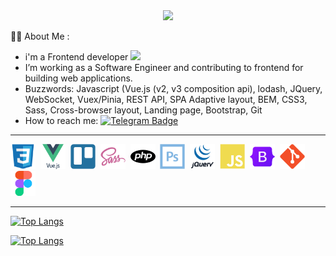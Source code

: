
<div id="header" align="center">
  <img src="https://media.giphy.com/media/EOmYN5kVP3W2Lyn6dx/giphy.gif" width="300"/>
</div>

  :woman_technologist: About Me : 
- i'm a Frontend developer <img src="https://media.giphy.com/media/WUlplcMpOCEmTGBtBW/giphy.gif" width="30">
- I’m working as a Software Engineer and contributing to frontend for building web applications.
- Buzzwords: 
Javascript (Vue.js (v2, v3 composition api), lodash, JQuery, WebSocket, Vuex/Pinia, REST API, SPA
Adaptive layout, BEM, CSS3, Sass, Cross-browser layout, Landing page, Bootstrap, Git
- How to reach me:  <a href="https://t.me/Huzyablik"> <img src="https://img.shields.io/badge/Telegram-blue?style=for-the-badge&logo=telegram&logoColor=white" alt="Telegram Badge"/></a>
---

  <img src="https://github.com/devicons/devicon/blob/master/icons/css3/css3-original.svg"  title="CSS3" alt="CSS" height="40"/>&nbsp;
  <img src="https://github.com/devicons/devicon/blob/master/icons/vuejs/vuejs-original-wordmark.svg"  title="vuejs" alt="vue" height="40"/>&nbsp;
  <img src="https://github.com/devicons/devicon/blob/master/icons/trello/trello-plain.svg"  title="trello" alt="trello" height="40"/>&nbsp;
  <img src="https://github.com/devicons/devicon/blob/master/icons/sass/sass-original.svg" title="sass" alt="sass" height="40"/>&nbsp;
  <img src="https://github.com/devicons/devicon/blob/master/icons/php/php-plain.svg" title="php" alt="php" height="40"/>&nbsp;
  <img src="https://github.com/devicons/devicon/blob/master/icons/photoshop/photoshop-line.svg" title="photoshop" alt="photoshop" height="40"/>&nbsp;
  <img src="https://github.com/devicons/devicon/blob/master/icons/jquery/jquery-original-wordmark.svg" title="jquery" alt="jquery" height="40"/>&nbsp;
  <img src="https://github.com/devicons/devicon/blob/master/icons/javascript/javascript-plain.svg" title="javascript" alt="javascript" height="40"/>&nbsp; 
  <img src="https://github.com/devicons/devicon/blob/master/icons/bootstrap/bootstrap-original.svg" title="bootstrap" alt="bootstrap" height="40"/>&nbsp;
  <img src="https://github.com/devicons/devicon/blob/master/icons/git/git-original.svg" title="git" alt="git" height="40"/>&nbsp;
  <img src="https://github.com/devicons/devicon/blob/master/icons/figma/figma-original.svg" title="figma" alt="figma" height="40"/>&nbsp;

  ---

[![Top Langs](https://github-readme-stats.vercel.app/api/top-langs/?username=your-github-username)](https://github.com/anuraghazra/github-readme-stats)

[![Top Langs](https://github-readme-stats.vercel.app/api/top-langs/?username=your-github-username)](https://github.com/anuraghazra/github-readme-stats)

